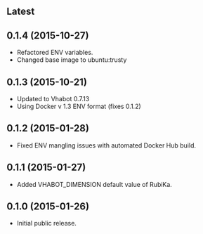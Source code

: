 ## Latest

## 0.1.4 (2015-10-27)

  - Refactored ENV variables.
  - Changed base image to ubuntu:trusty

## 0.1.3 (2015-10-21)

  - Updated to Vhabot 0.7.13
  - Using Docker v 1.3 ENV format (fixes 0.1.2)

## 0.1.2 (2015-01-28)

  - Fixed ENV mangling issues with automated Docker Hub build.

## 0.1.1 (2015-01-27)

  - Added VHABOT_DIMENSION default value of RubiKa.

## 0.1.0 (2015-01-26)

  - Initial public release.
